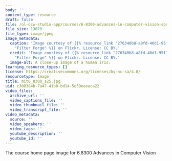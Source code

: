 ```yaml
---
body: ''
content_type: resource
draft: false
file: /ol-ocw-studio-app/courses/6-8300-advances-in-computer-vision-spring-2025/mit6_8300_s25.jpg
file_size: 13879
file_type: image/jpeg
image_metadata:
  caption: 'Image courtesy of {{% resource_link "276340b8-a8fd-40d1-95f7-670482094204"
    "Filter Forge" %}} on Flickr. License: CC BY.'
  credit: 'Image courtesy of {{% resource_link "276340b8-a8fd-40d1-95f7-670482094204"
    "Filter Forge" %}} on Flickr. License: CC BY.'
  image-alt: A close-up image of a human iris.
learning_resource_types: []
license: https://creativecommons.org/licenses/by-nc-sa/4.0/
resourcetype: Image
title: mit6_8300_s25.jpg
uid: c308384b-7a47-41b0-bd14-5e59eeeaca22
video_files:
  archive_url: ''
  video_captions_file: ''
  video_thumbnail_file: ''
  video_transcript_file: ''
video_metadata:
  source: ''
  video_speakers: ''
  video_tags: ''
  youtube_description: ''
  youtube_id: ''
---
```

The course home page image for 6.8300 Advances in Computer Vision
